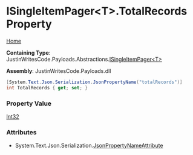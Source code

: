 # ISingleItemPager\<T\>\.TotalRecords Property

[Home](../../../../README.md)

**Containing Type**: JustinWritesCode\.Payloads\.Abstractions\.[ISingleItemPager\<T\>](../README.md)

**Assembly**: JustinWritesCode\.Payloads\.dll

```csharp
[System.Text.Json.Serialization.JsonPropertyName("totalRecords")]
int TotalRecords { get; set; }
```

### Property Value

[Int32](https://docs.microsoft.com/en-us/dotnet/api/system.int32)

### Attributes

* System\.Text\.Json\.Serialization\.[JsonPropertyNameAttribute](https://docs.microsoft.com/en-us/dotnet/api/system.text.json.serialization.jsonpropertynameattribute)


